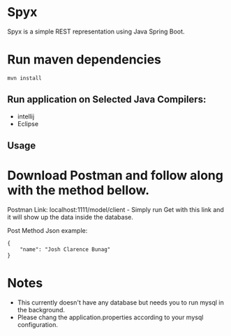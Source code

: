 # Spyx

Spyx is a simple REST representation using Java Spring Boot.

# Run maven dependencies
``` Installation
mvn install
```

## Run application on Selected Java Compilers:
- intellij
- Eclipse

## Usage

# Download Postman and follow along with the method bellow.

Postman Link: localhost:1111/model/client - Simply run Get with this link and it will show up the data inside the database.

Post Method Json example:
```
{
    "name": "Josh Clarence Bunag"
}
```
# Notes
- This currently doesn't have any database but needs you to run mysql in the background.
- Please chang the application.properties according to your mysql configuration.
